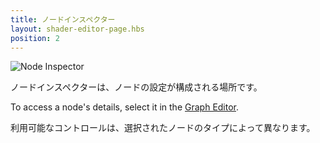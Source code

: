 ```yaml
---
title: ノードインスペクター
layout: shader-editor-page.hbs
position: 2
---
```


![Node Inspector][1]

ノードインスペクターは、ノードの設定が構成される場所です。

To access a node's details, select it in the [Graph Editor][2].

利用可能なコントロールは、選択されたノードのタイプによって異なります。

[1]: /images/shader-editor/inspector-pane-node.png
[2]: /shader-editor/window-layout/graph-editor
